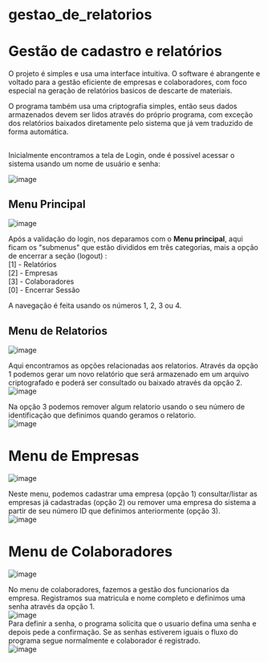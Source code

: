 # gestao_de_relatorios

# Gestão de cadastro e relatórios

 O projeto é simples e usa uma interface intuitiva. O software é abrangente e voltado para a gestão eficiente de empresas e colaboradores, com foco especial na geração de relatórios basicos de descarte de materiais.

 O programa também usa uma criptografia simples, então seus dados armazenados devem ser lidos através do próprio programa, com exceção dos relatórios baixados diretamente pelo sistema que já vem traduzido de forma automática.
##
 Inicialmente encontramos a tela de Login, onde é possivel acessar o sistema usando um nome de usuário e senha:

 ![image](https://github.com/Isouz/pim_iv/assets/103651578/1a1790b2-beae-465d-a288-33a817d4765e)

## Menu Principal

![image](https://github.com/Isouz/pim_iv/assets/103651578/da4d033e-658a-4060-9870-360e203cd708)

Após a validação do login, nos deparamos com o **Menu principal**, aqui ficam os "submenus" que estão divididos em três categorias, mais a opção de encerrar a seção (logout) :<br>
  [1] - Relatórios<br>
  [2] - Empresas<br>
  [3] - Colaboradores<br>
  [0] - Encerrar Sessão<br>

A navegação é feita usando os números 1, 2, 3 ou 4.

## Menu de Relatorios

![image](https://github.com/Isouz/pim_iv/assets/103651578/06798440-add0-4037-a549-745bd8aedd40)

Aqui encontramos as opções relacionadas aos relatorios. Através da opção 1 podemos gerar um novo relatório que será armazenado em um arquivo criptografado e poderá ser consultado ou baixado através da opção 2. <br>
![image](https://github.com/Isouz/pim_iv/assets/103651578/c9c014d1-3dd4-4ceb-beba-de554f8e81d6)

 Na opção 3 podemos remover algum relatorio usando o seu número de identificação que definimos quando geramos o relatorio. <br>
![image](https://github.com/Isouz/pim_iv/assets/103651578/b79adadd-b2e7-42fe-b054-1189c0a36375)


# Menu de Empresas

![image](https://github.com/Isouz/pim_iv/assets/103651578/e09df3e2-71fd-448e-aa60-1a9edd5950ed)

Neste menu, podemos cadastrar uma empresa (opção 1) consultar/listar as empresas já cadastradas (opção 2) ou remover uma empresa do sistema a partir de seu número ID que definimos anteriormente (opção 3). <br>
![image](https://github.com/Isouz/pim_iv/assets/103651578/82c436bd-3152-4390-9e96-4f958329dcb8)

# Menu de Colaboradores

![image](https://github.com/Isouz/pim_iv/assets/103651578/d73244d0-38ac-427b-8ed9-2723c2f8c49f)

No menu de colaboradores, fazemos a gestão dos funcionarios da empresa. Registramos sua matricula e nome completo e definimos uma senha através da opção 1. <br>
![image](https://github.com/Isouz/pim_iv/assets/103651578/0736c20d-9b8f-4706-9aec-799102791e93)
 <br>
 Para definir a senha, o programa solicita que o usuario defina uma senha e depois pede a confirmação. Se as senhas estiverem iguais o fluxo do programa segue normalmente e colaborador é registrado.<br>
 ![image](https://github.com/Isouz/pim_iv/assets/103651578/815d8813-4519-4bda-bc0b-2ab14f9814cc)



